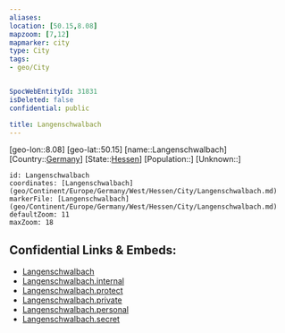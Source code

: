 ```yaml
---
aliases: 
location: [50.15,8.08]
mapzoom: [7,12] 
mapmarker: city 
type: City
tags:
- geo/City


SpocWebEntityId: 31831
isDeleted: false
confidential: public

title: Langenschwalbach
---
```

[geo-lon::8.08]
[geo-lat::50.15]
[name::Langenschwalbach]
[Country::[Germany](geo/Continent/Europe/Germany.md)]
[State::[Hessen](geo/Continent/Europe/Germany/West/Hessen.md)]
[Population::]
[Unknown::]


```leaflet
id: Langenschwalbach
coordinates: [Langenschwalbach](geo/Continent/Europe/Germany/West/Hessen/City/Langenschwalbach.md)
markerFile: [Langenschwalbach](geo/Continent/Europe/Germany/West/Hessen/City/Langenschwalbach.md)
defaultZoom: 11 
maxZoom: 18
```


## Confidential Links & Embeds: 
- [Langenschwalbach](../../../../../../../../_public/geo/Continent/Europe/Germany/West/Hessen/City/Langenschwalbach.md) 
- [Langenschwalbach.internal](../../../../../../../../_internal/geo/Continent/Europe/Germany/West/Hessen/City/Langenschwalbach.internal.md) 
- [Langenschwalbach.protect](../../../../../../../../_protect/geo/Continent/Europe/Germany/West/Hessen/City/Langenschwalbach.protect.md) 
- [Langenschwalbach.private](../../../../../../../../_private/geo/Continent/Europe/Germany/West/Hessen/City/Langenschwalbach.private.md) 
- [Langenschwalbach.personal](../../../../../../../../_personal/geo/Continent/Europe/Germany/West/Hessen/City/Langenschwalbach.personal.md) 
- [Langenschwalbach.secret](../../../../../../../../_secret/geo/Continent/Europe/Germany/West/Hessen/City/Langenschwalbach.secret.md) 
